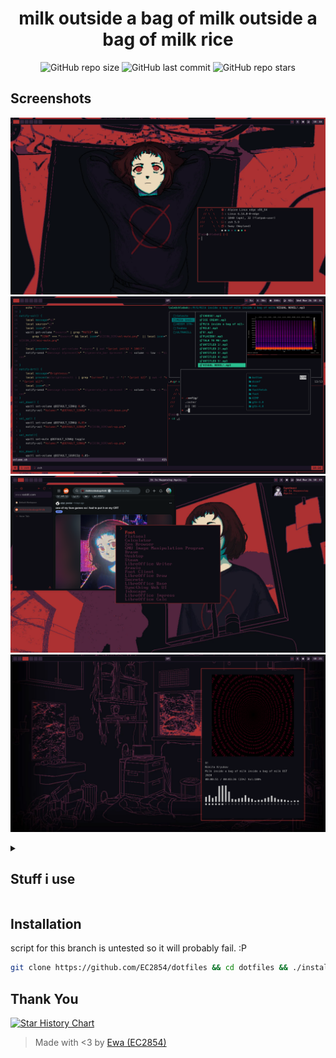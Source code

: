 <div align="center">
<h1>milk outside a bag of milk outside a bag of milk rice</h1>
</div>

<div align="center">

![GitHub repo size](https://img.shields.io/github/repo-size/EC2854/Hyprland-Dots?style=for-the-badge&labelColor=313244&color=74c7ec)
![GitHub last commit](https://img.shields.io/github/last-commit/EC2854/Hyprland-Dots?style=for-the-badge&labelColor=313244&color=f5c2e7)
![GitHub repo stars](https://img.shields.io/github/stars/EC2854/Hyprland-Dots?style=for-the-badge&labelColor=313244&color=cdd6f4)
</div>

## Screenshots
![screenshot](./screenshots/1.png) 
![screenshot](./screenshots/2.png) 
![screenshot](./screenshots/3.png) 
![screenshot](./screenshots/4.png) 

<details>
<summary><h2>Stuff i use</h2></summary>

- Window Manager - [Sway](https://swaywm.org/)
- user service supervisor - [superd](https://sr.ht/~craftyguy/superd/)
- panel - [eww](https://github.com/elkowar/eww)
- launcher - [tofi](https://github.com/philj56/tofi)
- shell - [zsh](https://zsh.org)
- terminal - [foot](https://codeberg.org/dnkl/foot)
- file manager - [lf](https://github.com/gokcehan/lf)
- browser - [Zen](https://zen-browser.app)
- music player - [kew](https://github.com/ravachol/kew)
- wallpapers - [Here :3](https://github.com/EC2854/wallpapers/tree/main/milk)
- font - [BigBlueTerm Nerd Font](https://github.com/ryanoasis/nerd-fonts/releases/latest/download/bigblueterminal.tar.xz)
- Terminal font - [Meslo LGL Nerd Font](https://github.com/ryanoasis/nerd-fonts/releases/latest/download/Meslo.tar.xz)

</details>

## Installation
script for this branch is untested so it will probably fail. :P
``` sh
git clone https://github.com/EC2854/dotfiles && cd dotfiles && ./install.sh
```


## Thank You

<a href="https://star-history.com/#EC2854/dotfiles&Date">
    <picture>
        <source media="(prefers-color-scheme: dark)" srcset="https://api.star-history.com/svg?repos=EC2854/dotfiles&type=Date&theme=dark" />
        <source media="(prefers-color-scheme: light)" srcset="https://api.star-history.com/svg?repos=EC2854/dotfiles&type=Date" />
        <img alt="Star History Chart" src="https://api.star-history.com/svg?repos=EC2854/dotfiles&type=Date" />
    </picture>
</a>

> Made with <3 by [Ewa (EC2854)](https://github.com/EC2854)

